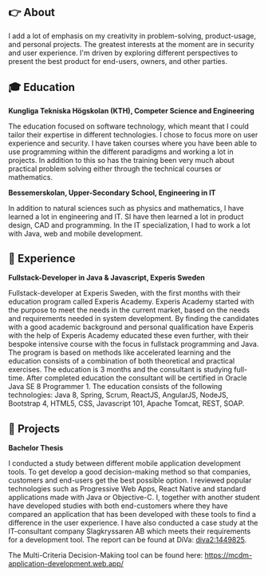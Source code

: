 ## :point_right: About

I add a lot of emphasis on my creativity in problem-solving, product-usage, and
personal projects. The greatest interests at the moment are in security and
user experience. I'm driven by exploring different perspectives to present the
best product for end-users, owners, and other parties.


## :mortar_board: Education 

**Kungliga Tekniska Högskolan (KTH), Competer Science and Engineering**

The education focused on software technology, which meant that I could
tailor their expertise in different technologies. I chose to focus more on
user experience and security. I have taken courses where you have been able to use
programming within the different paradigms and working a lot in projects. In addition to this so has
the training been very much about practical problem solving either through the technical courses
or mathematics.

**Bessemerskolan, Upper-Secondary School, Engineering in IT**

In addition to natural sciences such as physics and mathematics, I have learned a lot in
engineering and IT. SI have then learned a lot in product design, CAD and
programming. In the IT specialization, I had to work a lot with Java, web and mobile development.


## :briefcase: Experience

**Fullstack-Developer in Java & Javascript, Experis Sweden**

Fullstack-developer at Experis Sweden, with the first months with their education program called Experis Academy.
Experis Academy started with the purpose to meet the needs in the current market, based on the needs and requirements needed in system development. By finding the candidates with a good academic background and personal qualification have Experis with the help of Experis Academy educated these even further, with their bespoke intensive course with the focus in fullstack programming and Java. The program is based on methods like accelerated learning and the education consists of a combination of both theoretical and practical exercises. The education is 3 months and the consultant is studying full-time. After completed education the consultant will be certified in Oracle Java SE 8 Programmer 1. The education consists of the following technologies: Java 8, Spring, Scrum, ReactJS, AngularJS, NodeJS, Bootstrap 4, HTML5, CSS, Javascript 101, Apache Tomcat, REST, SOAP.


## :open_file_folder: Projects

**Bachelor Thesis**

I conducted a study between different mobile application development tools. To get
develop a good decision-making method so that companies, customers and end-users get the best possible
option. I reviewed popular technologies such as Progressive Web Apps, React Native
and standard applications made with Java or Objective-C. I, together with
another student have developed studies with both end-customers where they have compared an application that
has been developed with these tools to find a difference in the user experience. I have also 
conducted a case study at the IT-consultant company Slagkryssaren AB which meets their requirements for a development tool.
The report can be found at DiVa: [diva2:1449825](http://www.diva-portal.org/smash/record.jsf?pid=diva2%3A1449825&dswid=5665).

The Multi-Criteria Decision-Making tool can be found here:
https://mcdm-application-development.web.app/
